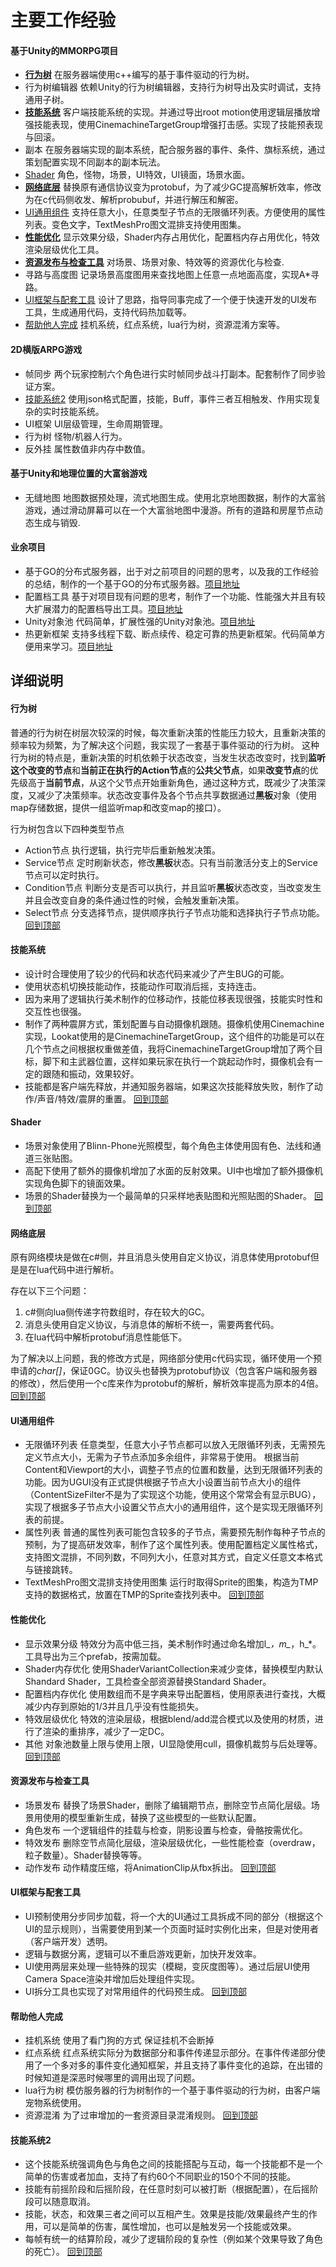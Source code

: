 # 主要工作经验
#### 基于Unity的MMORPG项目
- [**行为树**](#行为树) 在服务器端使用c++编写的基于事件驱动的行为树。
- 行为树编辑器 依赖Unity的行为树编辑器，支持行为树导出及实时调试，支持通用子树。
- [**技能系统**](#技能系统) 客户端技能系统的实现。并通过导出root motion使用逻辑层播放增强技能表现，使用CinemachineTargetGroup增强打击感。实现了技能预表现与回滚。
- 副本 在服务器端实现的副本系统，配合服务器的事件、条件、旗标系统，通过策划配置实现不同副本的副本玩法。
- [Shader](#Shader) 角色，怪物，场景，UI特效，UI镜面，场景水面。
- [**网络底层**](#网络底层) 替换原有通信协议变为protobuf，为了减少GC提高解析效率，修改为在c代码侧收发、解析probubuf，并进行解压和解密。
- [UI通用组件](#UI通用组件) 支持任意大小，任意类型子节点的无限循环列表。方便使用的属性列表。变色文字，TextMeshPro图文混排支持使用图集。
- [**性能优化**](#性能优化) 显示效果分级，Shader内存占用优化，配置档内存占用优化，特效渲染层级优化工具。
- [**资源发布与检查工具**](#资源发布与检查工具) 对场景、场景对象、特效等的资源优化与检查.
- 寻路与高度图 记录场景高度图用来查找地图上任意一点地面高度，实现A*寻路。
- [UI框架与配套工具](#UI框架与配套工具) 设计了思路，指导同事完成了一个便于快速开发的UI发布工具，生成通用代码，支持代码热加载等。
- [帮助他人完成](#帮助他人完成) 挂机系统，红点系统，lua行为树，资源混淆方案等。
#### 2D横版ARPG游戏
- 帧同步 两个玩家控制六个角色进行实时帧同步战斗打副本。配套制作了同步验证方案。
- [技能系统2](#技能系统2) 使用json格式配置，技能，Buff，事件三者互相触发、作用实现复杂的实时技能系统。
- UI框架 UI层级管理，生命周期管理。
- 行为树 怪物/机器人行为。
- 反外挂 属性数值非内存中数值。
#### 基于Unity和地理位置的大富翁游戏
- 无缝地图 地图数据预处理，流式地图生成。使用北京地图数据，制作的大富翁游戏，通过滑动屏幕可以在一个大富翁地图中漫游。所有的道路和房屋节点动态生成与销毁.
#### 业余项目
- 基于GO的分布式服务器，出于对之前项目的问题的思考，以及我的工作经验的总结，制作的一个基于GO的分布式服务器。[项目地址](https://github.com/iNeverSleeeeep/INServer)
- 配置档工具 基于对项目现有问题的思考，制作了一个功能、性能强大并且有较大扩展潜力的配置档导出工具。[项目地址](https://github.com/iNeverSleeeeep/Game-Config-Tool)
- Unity对象池 代码简单，扩展性强的Unity对象池。[项目地址](https://github.com/iNeverSleeeeep/GameObjectPool)
- 热更新框架 支持多线程下载、断点续传、稳定可靠的热更新框架。代码简单方便用来学习。[项目地址](https://github.com/iNeverSleeeeep/UpdateResourceTool)

## 详细说明
#### 行为树 
普通的行为树在树层次较深的时候，每次重新决策的性能压力较大，且重新决策的频率较为频繁，为了解决这个问题，我实现了一套基于事件驱动的行为树。
这种行为树的特点是，重新决策的时机依赖于状态改变，当发生状态改变时，找到**监听这个改变的节点**和**当前正在执行的Action节点**的**公共父节点**，如果**改变节点**的优先级高于**当前节点**，从这个父节点开始重新角色，通过这种方式，既减少了决策深度，又减少了决策频率。状态改变事件及各个节点共享数据通过**黑板**对象（使用map存储数据，提供一组监听map和改变map的接口）。

行为树包含以下四种类型节点
- Action节点 执行逻辑，执行完毕后重新触发决策。
- Service节点 定时刷新状态，修改**黑板**状态。只有当前激活分支上的Service节点可以定时执行。
- Condition节点 判断分支是否可以执行，并且监听**黑板**状态改变，当改变发生并且会改变自身的条件通过性的时候，会触发重新决策。
- Select节点 分支选择节点，提供顺序执行子节点功能和选择执行子节点功能。
[回到顶部](#readme)
#### 技能系统
- 设计时合理使用了较少的代码和状态代码来减少了产生BUG的可能。
- 使用状态机切换技能动作，技能动作可取消后摇，支持连击。
- 因为来用了逻辑执行美术制作的位移动作，技能位移表现很强，技能实时性和交互性也很强。
- 制作了两种震屏方式，策划配置与自动摄像机跟随。摄像机使用Cinemachine实现，Lookat使用的是CinemachineTargetGroup，这个组件的功能是可以在几个节点之间根据权重做差值，我将CinemachineTargetGroup增加了两个目标，脚下和主武器位置，这样如果玩家在执行一个跳起动作时，摄像机会有一定的跟随和振动，效果较好。
- 技能都是客户端先释放，并通知服务器端，如果这次技能释放失败，制作了动作/声音/特效/震屏的重置。
[回到顶部](#readme)
#### Shader
- 场景对象使用了Blinn-Phone光照模型，每个角色主体使用固有色、法线和通道三张贴图。
- 高配下使用了额外的摄像机增加了水面的反射效果。UI中也增加了额外摄像机实现角色脚下的镜面效果。
- 场景的Shader替换为一个最简单的只采样地表贴图和光照贴图的Shader。
[回到顶部](#readme)
#### 网络底层
原有网络模块是做在c#侧，并且消息头使用自定义协议，消息体使用protobuf但是是在lua代码中进行解析。

存在以下三个问题：
1. c#侧向lua侧传递字符数组时，存在较大的GC。
2. 消息头使用自定义协议，与消息体的解析不统一，需要两套代码。
3. 在lua代码中解析protobuf消息性能低下。

为了解决以上问题，我的修改方式是，网络部分使用c代码实现，循环使用一个预申请的*char[]*，保证0GC。协议头也替换为protobuf协议（包含客户端和服务器的修改），然后使用一个c库来作为protobuf的解析，解析效率提高为原本的4倍。
[回到顶部](#readme)
#### UI通用组件
- 无限循环列表 任意类型，任意大小子节点都可以放入无限循环列表，无需预先定义节点大小，无需为子节点添加多余组件，非常易于使用。 根据当前Content和Viewport的大小，调整子节点的位置和数量，达到无限循环列表的功能。因为UGUI没有正式提供根据子节点大小设置当前节点大小的组件（ContentSizeFilter不是为了实现这个功能，使用这个常常会有显示BUG），实现了根据多子节点大小设置父节点大小的通用组件，这个是实现无限循环列表的前提。
- 属性列表 普通的属性列表可能包含较多的子节点，需要预先制作每种子节点的预制，为了提高研发效率，制作了这个属性列表。使用配置档定义属性格式，支持图文混排，不同列数，不同列大小，任意对其方式，自定义任意文本格式与链接跳转。
- TextMeshPro图文混排支持使用图集 运行时取得Sprite的图集，构造为TMP支持的数据格式，放置在TMP的Sprite查找列表中。
[回到顶部](#readme)
#### 性能优化
- 显示效果分级 特效分为高中低三挡，美术制作时通过命名增加l_*，m_*，h_*。工具导出为三个prefab，按需加载。
- Shader内存优化 使用ShaderVariantCollection来减少变体，替换模型内默认Shandard Shader，工具检查全部资源替换Standard Shader。
- 配置档内存优化 使用数组而不是字典来导出配置档，使用原表进行查找，大概减少内存到原始的1/3并且几乎没有性能损失。
- 特效层级优化 特效的渲染层级，根据blend/add混合模式以及使用的材质，进行了渲染的重排序，减少了一定DC。
- 其他 对象池数量上限与使用上限，UI显隐使用cull，摄像机裁剪与后处理等。
[回到顶部](#readme)
#### 资源发布与检查工具
- 场景发布 替换了场景Shader，删除了编辑期节点，删除空节点简化层级。场景用使用的模型重新生成，替换了这些模型的一些默认配置。
- 角色发布 一个逻辑组件的挂载与检查，阴影设置与检查，骨骼按需优化。
- 特效发布 删除空节点简化层级，渲染层级优化，一些性能检查（overdraw，粒子数量）。Shader替换等等。
- 动作发布 动作精度压缩，将AnimationClip从fbx拆出。
[回到顶部](#readme)
#### UI框架与配套工具
- UI预制使用分步同步加载，将一个大的UI通过工具拆成不同的部分（根据这个UI的显示规则），当需要使用到某一个页面时延时实例化出来，但是对使用者（客户端开发）透明。
- 逻辑与数据分离，逻辑可以不重启游戏更新，加快开发效率。
- UI使用两层来处理一些特殊的现实（模糊，变灰度图等）。通过后层UI使用Camera Space渲染并增加后处理组件实现。
- UI拆分工具也实现了对常用组件的代码预生成。
[回到顶部](#readme)
#### 帮助他人完成
- 挂机系统 使用了看门狗的方式 保证挂机不会断掉
- 红点系统 红点系统实际分为数据部分和事件传递显示部分。在事件传递部分使用了一个多对多的事件变化通知框架，并且支持了事件变化的追踪，在出错的时候知道是深恶时候哪里的调用出现了问题。
- lua行为树 模仿服务器的行为树制作的一个基于事件驱动的行为树，由客户端宠物系统使用。
- 资源混淆 为了过审增加的一套资源目录混淆规则。
[回到顶部](#readme)
#### 技能系统2
- 这个技能系统强调角色与角色之间的技能搭配与互动，每一个技能都不是一个简单的伤害或者加血，支持了有约60个不同职业的150个不同的技能。
- 技能有前摇阶段和后摇阶段，在任意时刻可以被打断（根据配置），在后摇阶段可以随意取消。
- 技能，状态，和效果三者之间可以互相产生。效果是技能/效果最终产生的作用，可以是简单的伤害，属性增加，也可以是触发另一个技能或效果。
- 每帧有统一的结算阶段，减少了逻辑阶段的复杂性（例如某个效果导致了角色的死亡）。
[回到顶部](#readme)
